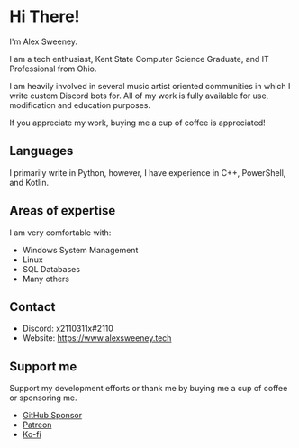 # Hi There!
I'm Alex Sweeney.

I am a tech enthusiast, Kent State Computer Science Graduate, and IT Professional from Ohio.

I am heavily involved in several music artist oriented communities in which I write custom Discord bots for.
All of my work is fully available for use, modification and education purposes.

If you appreciate my work, buying me a cup of coffee is appreciated!

## Languages
I primarily write in Python, however, I have experience in C++, PowerShell, and Kotlin.

## Areas of expertise
I am very comfortable with:
- Windows System Management
- Linux
- SQL Databases
- Many others

## Contact
- Discord: x2110311x#2110
- Website: https://www.alexsweeney.tech

## Support me
Support my development efforts or thank me by buying me a cup of coffee or sponsoring me.
- [GitHub Sponsor](https://github.com/sponsors/x2110311x)
- [Patreon](https://patreon.com/x2110311x)
- [Ko-fi](https://ko-fi.com/x2110311x)
